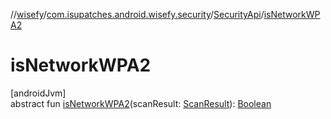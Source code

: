 //[wisefy](../../../index.md)/[com.isupatches.android.wisefy.security](../index.md)/[SecurityApi](index.md)/[isNetworkWPA2](is-network-w-p-a2.md)

# isNetworkWPA2

[androidJvm]\
abstract fun [isNetworkWPA2](is-network-w-p-a2.md)(scanResult: [ScanResult](https://developer.android.com/reference/kotlin/android/net/wifi/ScanResult.html)): [Boolean](https://kotlinlang.org/api/latest/jvm/stdlib/kotlin/-boolean/index.html)
